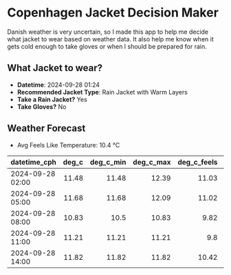 
# Copenhagen Jacket Decision Maker

Danish weather is very uncertain, so I made this app to help me decide what jacket to wear based on weather data. 
It also help me know when it gets cold enough to take gloves or when I should be prepared for rain.

## What Jacket to wear?

- **Datetime**: 2024-09-28 01:24
- **Recommended Jacket Type**: Rain Jacket with Warm Layers
- **Take a Rain Jacket?** Yes
- **Take Gloves?** No

## Weather Forecast
- Avg Feels Like Temperature: 10.4 °C

| datetime_cph     |   deg_c |   deg_c_min |   deg_c_max |   deg_c_feels | weather   | wind   | rain   |
|:-----------------|--------:|------------:|------------:|--------------:|:----------|:-------|:-------|
| 2024-09-28 02:00 |   11.48 |       11.48 |       12.39 |         11.03 | Rain      | Low    | Low    |
| 2024-09-28 05:00 |   11.68 |       11.68 |       12.09 |         11.02 | Rain      | High   | Low    |
| 2024-09-28 08:00 |   10.83 |       10.5  |       10.83 |          9.82 | Clouds    | High   | None   |
| 2024-09-28 11:00 |   11.21 |       11.21 |       11.21 |          9.8  | Clouds    | High   | None   |
| 2024-09-28 14:00 |   11.82 |       11.82 |       11.82 |         10.42 | Rain      | High   | Low    |
        